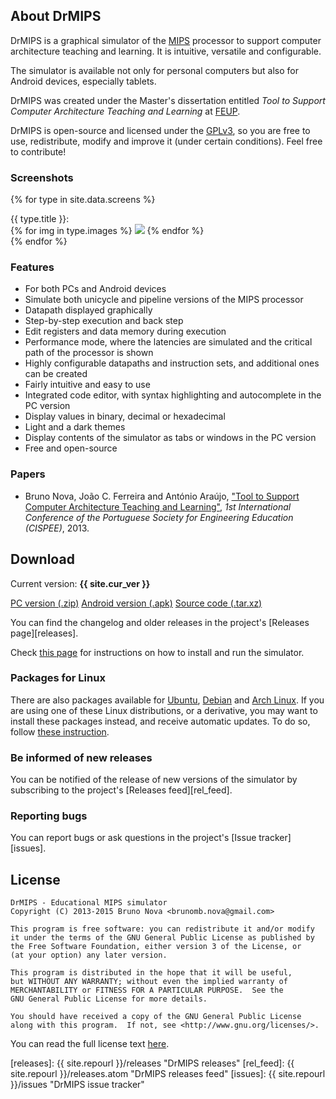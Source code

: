 ---
---

## About DrMIPS

DrMIPS is a graphical simulator of the [MIPS][MIPS] processor to support computer 
architecture teaching and learning. It is intuitive, versatile and configurable.

The simulator is available not only for personal computers but also for Android 
devices, especially tablets.

DrMIPS was created under the Master's dissertation entitled 
*Tool to Support Computer Architecture Teaching and Learning* at 
[FEUP][FEUP].

DrMIPS is open-source and licensed under the [GPLv3][gpl3], so you are free to 
use, redistribute, modify and improve it (under certain conditions). Feel free
to contribute!


### Screenshots

{% for type in site.data.screens %}
  <div id="{{ type.id }}">
    {{ type.title }}:<br />
    {% for img in type.images %}
      <a href="images/screens/{{ img.file }}" title="{{ img.desc }}"><img src="images/thumbs/{{ img.file }}" /></a>
    {% endfor %}
  </div>
{% endfor %}

<script src="javascripts/baguetteBox.min.js" async></script>
<script>
  {% for type in site.data.screens %}
    baguetteBox.run("#{{ type.id }}", {});
  {% endfor %}
</script>


### Features

*   For both PCs and Android devices
*   Simulate both unicycle and pipeline versions of the MIPS processor
*   Datapath displayed graphically
*   Step-by-step execution and back step
*   Edit registers and data memory during execution
*   Performance mode, where the latencies are simulated and the critical path of
    the processor is shown
*   Highly configurable datapaths and instruction sets, and additional ones can
    be created
*   Fairly intuitive and easy to use
*   Integrated code editor, with syntax highlighting and autocomplete in the PC
    version
*   Display values in binary, decimal or hexadecimal
*   Light and a dark themes
*   Display contents of the simulator as tabs or windows in the PC version
*   Free and open-source


### Papers

*   Bruno Nova, João C. Ferreira and António Araújo,
    ["Tool to Support Computer Architecture Teaching and Learning"][paper_cispee], 
    *1st International Conference of the Portuguese Society for Engineering Education (CISPEE)*, 
    2013.


## Download

Current version: **{{ site.cur_ver }}**

<div id="download_buttons">
  <a href="{{ site.repourl }}/releases/download/{{ site.cur_ver }}/DrMIPS_{{ site.cur_ver }}.zip">PC version (.zip)</a>
  <a href="{{ site.repourl }}/releases/download/{{ site.cur_ver }}/DrMIPS_{{ site.cur_ver }}.apk">Android version (.apk)</a>
  <a href="{{ site.repourl }}/releases/download/{{ site.cur_ver }}/DrMIPS_{{ site.cur_ver }}.tar.xz">Source code (.tar.xz)</a>
</div>

You can find the changelog and older releases in the project's
[Releases page][releases].

Check [this page][install] for instructions on how to install and run the
simulator.


### Packages for Linux

There are also packages available for [Ubuntu][ubuntu], [Debian][debian]
and [Arch Linux][arch].
If you are using one of these Linux distributions, or a derivative, you may
want to install these packages instead, and receive automatic updates.
To do so, follow [these instruction][linux].


### Be informed of new releases

You can be notified of the release of new versions of the simulator by
subscribing to the project's [Releases feed][rel_feed].


### Reporting bugs

You can report bugs or ask questions in the project's [Issue tracker][issues].


## License

    DrMIPS - Educational MIPS simulator
    Copyright (C) 2013-2015 Bruno Nova <brunomb.nova@gmail.com>

    This program is free software: you can redistribute it and/or modify
    it under the terms of the GNU General Public License as published by
    the Free Software Foundation, either version 3 of the License, or
    (at your option) any later version.

    This program is distributed in the hope that it will be useful,
    but WITHOUT ANY WARRANTY; without even the implied warranty of
    MERCHANTABILITY or FITNESS FOR A PARTICULAR PURPOSE.  See the
    GNU General Public License for more details.

    You should have received a copy of the GNU General Public License
    along with this program.  If not, see <http://www.gnu.org/licenses/>.

You can read the full license text [here][gpl3].



[paper_cispee]: papers/cispee13_24.pdf "Paper: Tool to Support Computer Architecture Teaching and Learning"
[install]: install/ "Installation instructions"
[linux]: linux/ "Linux packages"
[releases]: {{ site.repourl }}/releases "DrMIPS releases"
[rel_feed]: {{ site.repourl }}/releases.atom "DrMIPS releases feed"
[issues]: {{ site.repourl }}/issues "DrMIPS issue tracker"

[FEUP]: http://www.fe.up.pt/ "Faculdade de Engenharia da Universidade do Porto"
[MIPS]: http://en.wikipedia.org/wiki/MIPS_architecture "MIPS architecture - Wikipedia"
[gpl3]: http://www.gnu.org/licenses/gpl-3.0.html "GNU General Public License v3"
[ubuntu]: http://www.ubuntu.com/ "Ubuntu home page"
[debian]: https://www.debian.org/ "Debian home page"
[arch]: https://www.archlinux.org/ "Arch Linux home page"

